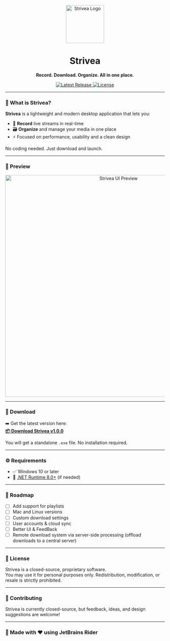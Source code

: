 <p align="center">
  <img src="https://github.com/user-attachments/assets/8f74611d-c2b1-4c50-b5e5-85835deb1266" width="120" alt="Strivea Logo">
</p>

<h1 align="center">Strivea</h1>
<p align="center"><strong>Record. Download. Organize. All in one place.</strong></p>

<p align="center">
  <a href="https://github.com/Terrenoss/Strivea/releases/latest">
    <img src="https://img.shields.io/github/v/release/Terrenoss/strivea?style=for-the-badge" alt="Latest Release">
  </a>
  <a href="https://github.com/Terrenoss/strivea/blob/main/LICENSE">
    <img src="https://img.shields.io/github/license/Terrenoss/strivea?style=for-the-badge" alt="License">
  </a>
</p>

---

### 🧠 What is Strivea?

**Strivea** is a lightweight and modern desktop application that lets you:

- 🎥 **Record** live streams in real-time  
- 🗃️ **Organize** and manage your media in one place  
- ⚡ Focused on performance, usability and a clean design

No coding needed. Just download and launch.

---

### 📸 Preview

<p align="center">
  <img src="https://github.com/user-attachments/assets/a8069b4c-e3e6-4395-90a3-03bd3fd40d8d" width="700" alt="Strivea UI Preview">
</p>

---

### 💾 Download

➡️ Get the latest version here:  
[**📦 Download Strivea v1.0.0**](https://github.com/Terrenoss/strivea/releases/latest)

You will get a standalone `.exe` file. No installation required.

---

### ⚙️ Requirements

- ✅ Windows 10 or later  
- 🧱 [.NET Runtime 8.0+](https://dotnet.microsoft.com/en-us/download/dotnet/8.0) (if needed)

---

### 🚧 Roadmap

- [ ] Add support for playlists  
- [ ] Mac and Linux versions  
- [ ] Custom download settings  
- [ ] User accounts & cloud sync
- [ ] Better UI & FeedBack
- [ ] Remote download system via server-side processing (offload downloads to a central server)

---

### 📜 License

Strivea is a closed-source, proprietary software.  
You may use it for personal purposes only. Redistribution, modification, or resale is strictly prohibited.

---

### 🤝 Contributing

Strivea is currently closed-source, but feedback, ideas, and design suggestions are welcome!  

---

### 🧩 Made with ❤️ using JetBrains Rider
